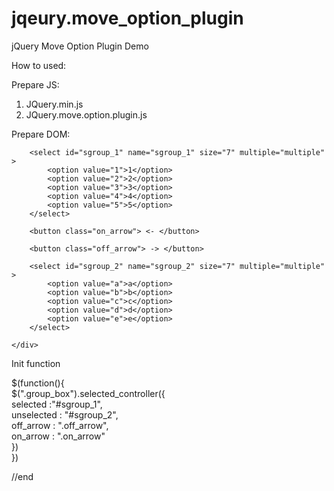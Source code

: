 jqeury.move_option_plugin
=========================

jQuery Move Option Plugin Demo

How to used: 

Prepare JS:<br>
1. JQuery.min.js <br>
2. JQuery.move.option.plugin.js 

Prepare DOM:
	<div class="group_box">

		<select id="sgroup_1" name="sgroup_1" size="7" multiple="multiple" >
			<option value="1">1</option>
			<option value="2">2</option>
			<option value="3">3</option>
			<option value="4">4</option>
			<option value="5">5</option>
		</select>

		<button class="on_arrow"> <- </button>

		<button class="off_arrow"> -> </button>

		<select id="sgroup_2" name="sgroup_2" size="7" multiple="multiple" >
			<option value="a">a</option>
			<option value="b">b</option>
			<option value="c">c</option>
			<option value="d">d</option>
			<option value="e">e</option>
		</select>

	</div>

Init function


$(function(){<br>
	$(".group_box").selected_controller({<br>
		selected   :"#sgroup_1",<br>
		unselected : "#sgroup_2",<br>
		off_arrow  : ".off_arrow",<br>
		on_arrow   : ".on_arrow"<br>
	})<br>
})<br>



//end

